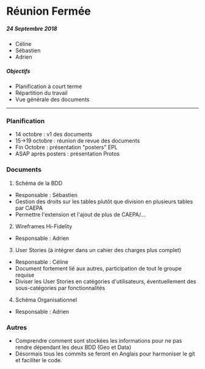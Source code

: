 # Réunion Fermée
##### 24 Septembre 2018
* Céline
* Sébastien
* Adrien

##### Objectifs
* Planification à court terme
* Répartition du travail
* Vue générale des documents

---

### Planification
* 14 octobre : v1 des documents
* 15->19 octobre : réunion de revue des documents
* Fin Octobre : présentation "posters" EPL
* ASAP après posters : présentation Protos

### Documents
1. Schéma de la BDD
  * Responsable : Sébastien
  * Gestion des droits sur les tables plutôt que division en plusieurs tables par CAEPA
  * Permettre l'extension et l'ajout de plus de CAEPA/...
2. Wireframes Hi-Fidelity
  * Responsable : Adrien
3. User Stories (à intégrer dans un cahier des charges plus complet)
  * Responsable : Céline
  * Document fortement lié aux autres, participation de tout le groupe requise
  * Diviser les User Stories en catégories d'utilisateurs, éventuellement des sous-catégories par fonctionnalités
4. Schéma Organisationnel
  * Responsable : Adrien

### Autres
* Comprendre comment sont stockées les informations pour ne pas rendre dépendant les deux BDD (Geo et Data)
* Désormais tous les commits se feront en Anglais pour harmoniser le git et faciliter le code.
